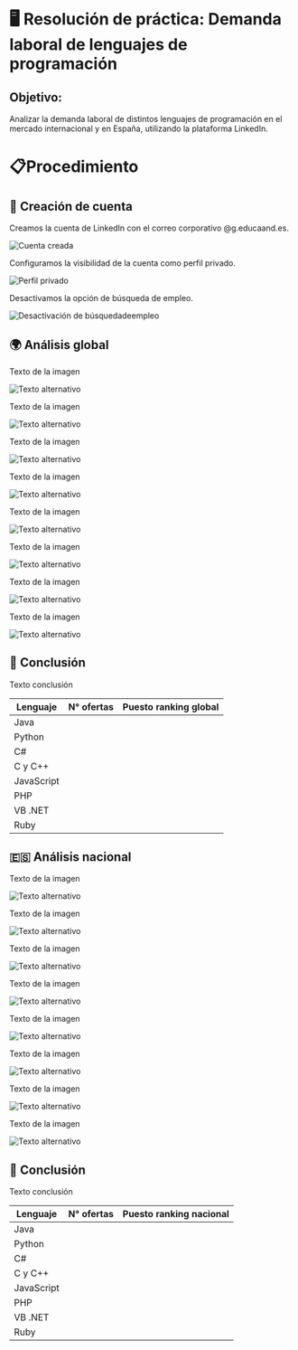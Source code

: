 # 🖥️ Resolución de práctica: Demanda laboral de lenguajes de programación  

## Objetivo:  
  
Analizar la demanda laboral de distintos lenguajes de programación en el mercado internacional y en España, utilizando la plataforma LinkedIn.

# 📋​Procedimiento
## 👤 Creación de cuenta  
  Creamos la cuenta de LinkedIn con el correo corporativo @g.educaand.es.
  
  ![Cuenta creada](../img/Capture_0.png)

  Configuramos la visibilidad de la cuenta como perfil privado.
  
  ![Perfil privado](../img/Capture_1.png)

  Desactivamos la opción de búsqueda de empleo.
  
  ![Desactivación de búsquedadeempleo](../img/Capture_2.png)
  
## 🌍 Análisis global
  
  Texto de la imagen

  ![Texto alternativo](../img/java_world.png)
  
  Texto de la imagen

  ![Texto alternativo](../img/)
  
  Texto de la imagen

  ![Texto alternativo](../img/)
  
  Texto de la imagen

  ![Texto alternativo](../img/)
  
  Texto de la imagen

  ![Texto alternativo](../img/)
  
  Texto de la imagen

  ![Texto alternativo](../img/)
  
  Texto de la imagen

  ![Texto alternativo](../img/)
  
  Texto de la imagen

  ![Texto alternativo](../img/)
  
## 🧠 Conclusión 

  Texto conclusión 

|Lenguaje|N° ofertas|Puesto ranking global|
|--------|----------|---------------------|
|Java| | |
|Python| | |
|C#| | |
|C y C++| | |
|JavaScript| | |
|PHP| | |
|VB .NET| | |
|Ruby| | |


## 🇪🇸 Análisis nacional

  Texto de la imagen

  ![Texto alternativo](../img/)
  
  Texto de la imagen

  ![Texto alternativo](../img/)
  
  Texto de la imagen

  ![Texto alternativo](../img/)
  
  Texto de la imagen

  ![Texto alternativo](../img/)
  
  Texto de la imagen

  ![Texto alternativo](../img/)
  
  Texto de la imagen

  ![Texto alternativo](../img/)
  
  Texto de la imagen

  ![Texto alternativo](../img/)
  
  Texto de la imagen

  ![Texto alternativo](../img/)
  
## 🧠 Conclusión

  Texto conclusión 

|Lenguaje|N° ofertas|Puesto ranking nacional|
|--------|----------|---------------------|
|Java| | |
|Python| | |
|C#| | |
|C y C++| | |
|JavaScript| | |
|PHP| | |
|VB .NET| | |
|Ruby| | |
